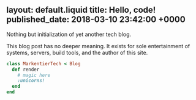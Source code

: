 layout: default.liquid
title: Hello, code!
published_date: 2018-03-10 23:42:00 +0000
---
Nothing but initialization of yet another tech blog.

This blog post has no deeper meaning.
It exists for sole entertainment of systems, servers, build tools, and the author of this site.

```ruby
class MarkentierTech < Blog
  def render
    # magic here
    :unicorns!
  end
end
```
